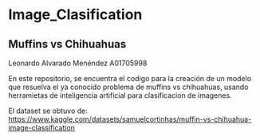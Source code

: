 # Image_Clasification

## Muffins vs Chihuahuas

Leonardo Alvarado Menéndez A01705998

En este repositorio, se encuentra el codigo para la creación de un modelo que resuelva el ya conocido problema de muffins vs chihuahuas, usando herramietas de inteligencia artificial para clasificacion de imagenes.

El dataset se obtuvo de: https://www.kaggle.com/datasets/samuelcortinhas/muffin-vs-chihuahua-image-classification
